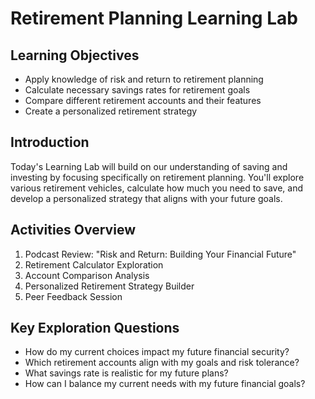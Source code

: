 # Retirement Planning Learning Lab

## Learning Objectives

- Apply knowledge of risk and return to retirement planning
- Calculate necessary savings rates for retirement goals
- Compare different retirement accounts and their features
- Create a personalized retirement strategy

## Introduction

Today's Learning Lab will build on our understanding of saving and investing by focusing specifically on retirement planning. You'll explore various retirement vehicles, calculate how much you need to save, and develop a personalized strategy that aligns with your future goals.

## Activities Overview

1. Podcast Review: "Risk and Return: Building Your Financial Future"
2. Retirement Calculator Exploration
3. Account Comparison Analysis
4. Personalized Retirement Strategy Builder
5. Peer Feedback Session

## Key Exploration Questions

- How do my current choices impact my future financial security?
- Which retirement accounts align with my goals and risk tolerance?
- What savings rate is realistic for my future plans?
- How can I balance my current needs with my future financial goals?
